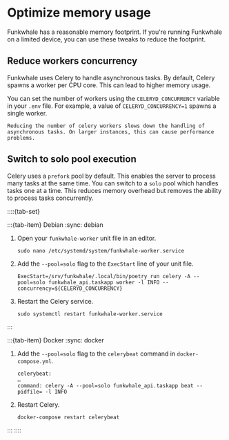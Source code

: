# Optimize memory usage

Funkwhale has a reasonable memory footprint. If you're running Funkwhale on a limited device, you can use these tweaks to reduce the footprint.

## Reduce workers concurrency

Funkwhale uses Celery to handle asynchronous tasks. By default, Celery spawns a worker per CPU core. This can lead to higher memory usage.

You can set the number of workers using the `CELERYD_CONCURRENCY` variable in your `.env` file. For example, a value of `CELERYD_CONCURRENCY=1` spawns a single worker.

```{note}
Reducing the number of celery workers slows down the handling of asynchronous tasks. On larger instances, this can cause performance problems.
```

## Switch to solo pool execution

Celery uses a `prefork` pool by default. This enables the server to process many tasks at the same time. You can switch to a `solo` pool which handles tasks one at a time. This reduces memory overhead but removes the ability to process tasks concurrently.

::::{tab-set}

:::{tab-item} Debian
:sync: debian

1. Open your `funkwhale-worker` unit file in an editor.

   ```{code-block} sh
   sudo nano /etc/systemd/system/funkwhale-worker.service
   ```

2. Add the `--pool=solo` flag to the `ExecStart` line of your unit file.

   ```{code-block} text
   ExecStart=/srv/funkwhale/.local/bin/poetry run celery -A --pool=solo funkwhale_api.taskapp worker -l INFO --concurrency=${CELERYD_CONCURRENCY}
   ```

3. Restart the Celery service.

   ```{code-block} sh
   sudo systemctl restart funkwhale-worker.service
   ```

:::

:::{tab-item} Docker
:sync: docker

1. Add the `--pool=solo` flag to the `celerybeat` command in `docker-compose.yml`.

   ```{code-block} yaml
   celerybeat:
   …
   command: celery -A --pool=solo funkwhale_api.taskapp beat --pidfile= -l INFO
   ```

2. Restart Celery.

   ```{code-block} sh
   docker-compose restart celerybeat
   ```

:::
::::
